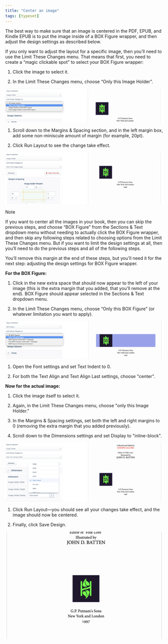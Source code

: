 ```yaml
---
title: "Center an image"
tags: [typeset]
---
```

 
<html><body><section data-type="chapter" class="hsecchapter" data-hederis-type="hsecchapter" id="center-an-image" data-pi-attrs="id: center-an-image; data-tags: typeset;" role="doc-chapter" data-tags="typeset" data-author-name=" " data-book-title=" " title="Center an image"><p class="hblkp" data-hederis-type="hblkp" id="pkzcmHke7">The best way to make sure that an image is centered in the PDF, EPUB, and Kindle EPUB is to put the image inside of a BOX Figure wrapper, and then adjust the design settings as described below.</p><p class="hblkp" data-hederis-type="hblkp" id="pPBKPyWGT">If you only want to adjust the layout for a specific image, then you&#8217;ll need to use the Limit These Changes menu. That means that first, you need to create a &#8220;magic clickable spot&#8221; to select your BOX Figure wrapper:</p><ol class="hwprnumlist" data-hederis-type="hwprnumlist" id="p1mUiIqUY"><li class="hblkoli" data-hederis-type="hblkoli" id="li9Eb0WwZT"><p class="hblkoli" data-hederis-type="hblklip" id="pWdT6o4Vp">Click the image to select it.</p></li><li class="hblkoli" data-hederis-type="hblkoli" id="li0vPIiXwk"><p class="hblkoli" data-hederis-type="hblklip" id="p8Dkdv9ZV">In the Limit These Changes menu, choose &#8220;Only this Image Holder&#8221;.</p></li></ol><img data-hederis-type="hblkimg" class="hblkimg" id="pNOgPp1le" src="/images/centerimg1.png" data-img-src="/images/centerimg1.png"/><ol class="hwprnumlist" data-hederis-type="hwprnumlist" id="paqXN97vh"><li class="hblkoli" data-hederis-type="hblkoli" id="liaDYTZuR1"><p class="hblkoli" data-hederis-type="hblklip" id="pJe5Tx6jv">Scroll down to the Margins &amp; Spacing section, and in the left margin box, add some non-miniscule amount of margin (for example, 20pt).</p></li><li class="hblkoli" data-hederis-type="hblkoli" id="liRxYPGkxW"><p class="hblkoli" data-hederis-type="hblklip" id="pPSM8h351">Click Run Layout to see the change take effect.</p></li></ol><img data-hederis-type="hblkimg" class="hblkimg" id="pXOvYFZTs" src="/images/centerimg2.png" data-img-src="/images/centerimg2.png"/><aside class="hwprbox box" data-hederis-type="hwprbox" id="pqrudXBER" data-type="sidebar"><p class="hblktype" data-hederis-type="hblktype" id="p6XpUZBMq">Note</p><p class="hblkp" data-hederis-type="hblkp" id="piCkHyMfo">If you want to center all the images in your book, then you can skip the previous steps, and choose &#8220;BOX Figure&#8221; from the Sections &amp; Text dropdown menu without needing to actually click the BOX Figure wrapper, and then skip any following steps related to choosing options from the Limit These Changes menu. But if you want to limit the design settings at all, then you&#8217;ll need to do the previous steps and all of the following steps.</p></aside><p class="hblkp" data-hederis-type="hblkp" id="pxIGu3EGm">You&#8217;ll remove this margin at the end of these steps, but you&#8217;ll need it for the next step: adjusting the design settings for BOX Figure wrapper.</p><p class="hblkp" data-hederis-type="hblkp" id="pvZ5NfrEz"><strong data-hederis-type="hspanstrong" id="p9c5yvKSV">For the BOX Figure:</strong></p><ol class="hwprnumlist" data-hederis-type="hwprnumlist" id="pZhW3mczX"><li class="hblkoli" data-hederis-type="hblkoli" id="li0WhdGNex"><p class="hblkoli" data-hederis-type="hblklip" id="pFoYFvhXh">Click in the new extra space that should now appear to the left of your image (this is the extra margin that you added, that you&#8217;ll remove at the end). BOX Figure should appear selected in the Sections &amp; Text dropdown menu.</p></li><li class="hblkoli" data-hederis-type="hblkoli" id="liaLLp1QeN"><p class="hblkoli" data-hederis-type="hblklip" id="pyWbDl0Zt">In the Limit These Changes menu, choose &#8220;Only this BOX Figure&#8221; (or whatever limitation you want to apply).</p></li></ol><img data-hederis-type="hblkimg" class="hblkimg" id="pWS3UmW7j" src="/images/centerimg3.png" data-img-src="/images/centerimg3.png"/><ol class="hwprnumlist" data-hederis-type="hwprnumlist" id="ppulxQHIY"><li class="hblkoli" data-hederis-type="hblkoli" id="li29X9VXxm"><p class="hblkoli" data-hederis-type="hblklip" id="poDLGE0vn">Open the Font settings and set Text Indent to 0.</p></li><li class="hblkoli" data-hederis-type="hblkoli" id="liM9J0sAD0"><p class="hblkoli" data-hederis-type="hblklip" id="pbxRt9tlE">For both the Text Align and Text Align Last settings, choose "center".</p></li></ol><p class="hblkp" data-hederis-type="hblkp" id="pg0grBfU6"><strong class="hspanstrong" data-hederis-type="hspanstrong" id="prCk7O1m9">Now for the actual image:</strong></p><ol class="hwprnumlist" data-hederis-type="hwprnumlist" id="pJx8t41r0"><li class="hblkoli" data-hederis-type="hblkoli" id="liWbYJeSIR"><p class="hblkoli" data-hederis-type="hblklip" id="pudwePTOt">Click the image itself to select it.</p></li><li class="hblkoli" data-hederis-type="hblkoli" id="livNM1EiTJ"><p class="hblkoli" data-hederis-type="hblklip" id="pHD8vlWh5">Again, in the Limit These Changes menu, choose "only this Image Holder."</p></li><li class="hblkoli" data-hederis-type="hblkoli" id="lixmW3qe2E"><p class="hblkoli" data-hederis-type="hblklip" id="p5GRzKVdq">In the Margins &amp; Spacing settings, set both the left and right margins to 0 (removing the extra margin that you added previously).</p></li><li class="hblkoli" data-hederis-type="hblkoli" id="liGFAEsY3b"><p class="hblkoli" data-hederis-type="hblklip" id="pIjOBlGP2">Scroll down to the Dimensions settings and set Display to "inline-block".</p></li></ol><img data-hederis-type="hblkimg" class="hblkimg" id="pQVLsssHG" src="/images/centerimg4.png" data-img-src="/images/centerimg4.png"/><ol class="hwprnumlist" data-hederis-type="hwprnumlist" id="pXZW8J3MB"><li class="hblkoli" data-hederis-type="hblkoli" id="liu49o4khG"><p class="hblkoli" data-hederis-type="hblklip" id="pZg63dQjr">Click Run Layout&#8212;you should see all your changes take effect, and the image should now be centered.</p></li><li class="hblkoli" data-hederis-type="hblkoli" id="li4oqiOI1T"><p class="hblkoli" data-hederis-type="hblklip" id="pmIgiU3tY">Finally, click Save Design.</p></li></ol><img data-hederis-type="hblkimg" class="hblkimg" id="pQaC9ZWnt" src="/images/centerimg5.png" data-img-src="/images/centerimg5.png"/></section></body></html>

